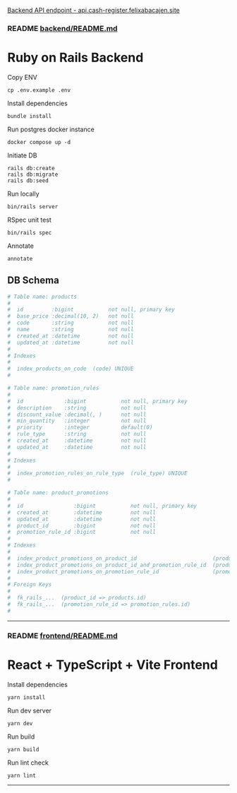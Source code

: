 [Backend API endpoint - api.cash-register.felixabacajen.site](https://api.cash-register.felixabacajen.site/)

### README [backend/README.md](backend/README.md)

# Ruby on Rails Backend 

Copy ENV

```
cp .env.example .env
```

Install dependencies

```
bundle install
```

Run postgres docker instance

```
docker compose up -d
```

Initiate DB

```
rails db:create
rails db:migrate
rails db:seed
```

Run locally

```
bin/rails server
```

RSpec unit test

```
bin/rails spec
```

Annotate

```
annotate
```

## DB Schema

```yaml
# Table name: products
#
#  id         :bigint           not null, primary key
#  base_price :decimal(10, 2)   not null
#  code       :string           not null
#  name       :string           not null
#  created_at :datetime         not null
#  updated_at :datetime         not null
#
# Indexes
#
#  index_products_on_code  (code) UNIQUE
#
```

```yaml
# Table name: promotion_rules
#
#  id             :bigint           not null, primary key
#  description    :string           not null
#  discount_value :decimal(, )      not null
#  min_quantity   :integer          not null
#  priority       :integer          default(0)
#  rule_type      :string           not null
#  created_at     :datetime         not null
#  updated_at     :datetime         not null
#
# Indexes
#
#  index_promotion_rules_on_rule_type  (rule_type) UNIQUE
#
```

```yaml
# Table name: product_promotions
#
#  id                :bigint           not null, primary key
#  created_at        :datetime         not null
#  updated_at        :datetime         not null
#  product_id        :bigint           not null
#  promotion_rule_id :bigint           not null
#
# Indexes
#
#  index_product_promotions_on_product_id                        (product_id)
#  index_product_promotions_on_product_id_and_promotion_rule_id  (product_id,promotion_rule_id) UNIQUE
#  index_product_promotions_on_promotion_rule_id                 (promotion_rule_id)
#
# Foreign Keys
#
#  fk_rails_...  (product_id => products.id)
#  fk_rails_...  (promotion_rule_id => promotion_rules.id)
#
```

---

### README [frontend/README.md](frontend/README.md)

# React + TypeScript + Vite Frontend

Install dependencies

```
yarn install
```

Run dev server

```
yarn dev
```

Run build

```
yarn build
```

Run lint check

```
yarn lint
```

---

